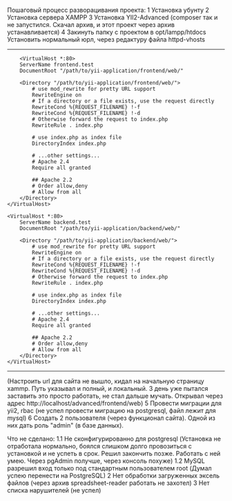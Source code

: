 Пошаговый процесс разворацивания проекта:
 1 Установка убунту
 2 Установка сервера XAMPP
 3 Установка YII2-Advanced (composer так и не запустился. Скачал архив, и этот проект через архив устанавливается)
 4 Закинуть папку с проектом в opt/lampp/htdocs 
 Установить нормальный юрл, через редактуру файла httpd-vhosts

***

        <VirtualHost *:80>
        ServerName frontend.test
        DocumentRoot "/path/to/yii-application/frontend/web/"
        
        <Directory "/path/to/yii-application/frontend/web/">
            # use mod_rewrite for pretty URL support
            RewriteEngine on
            # If a directory or a file exists, use the request directly
            RewriteCond %{REQUEST_FILENAME} !-f
            RewriteCond %{REQUEST_FILENAME} !-d
            # Otherwise forward the request to index.php
            RewriteRule . index.php

            # use index.php as index file
            DirectoryIndex index.php

            # ...other settings...
            # Apache 2.4
            Require all granted
            
            ## Apache 2.2
            # Order allow,deny
            # Allow from all
        </Directory>
    </VirtualHost>
    
    <VirtualHost *:80>
        ServerName backend.test
        DocumentRoot "/path/to/yii-application/backend/web/"
        
        <Directory "/path/to/yii-application/backend/web/">
            # use mod_rewrite for pretty URL support
            RewriteEngine on
            # If a directory or a file exists, use the request directly
            RewriteCond %{REQUEST_FILENAME} !-f
            RewriteCond %{REQUEST_FILENAME} !-d
            # Otherwise forward the request to index.php
            RewriteRule . index.php

            # use index.php as index file
            DirectoryIndex index.php

            # ...other settings...
            # Apache 2.4
            Require all granted
            
            ## Apache 2.2
            # Order allow,deny
            # Allow from all
        </Directory>
    </VirtualHost>


***
 (Настроить url для сайта не вышло, кидал на начальную страницу xammp. Путь указывал и полный, и локальный. 3 день уже пытался заставить это просто работать, не стал дальше мучать. Открывал через адрес http://localhost/advanced/frontend/web)
 5 Провести миграции для yii2, rbac (не успел провести миграцию на postgresql, файл лежит для mysql)
 6 Создать 2 пользователя (через функционал сайта). Одной из них дать роль "admin" (в базе данных). 

 Что не сделано:
 1.1 Не сконфигурированно для postgresql (Установка не отработала нормально, боялся слишком долго провозиться с установкой и не успеть в срок. Решил закончить позже. Работать с ней умею. Через pgAdmin получше, через консоль похуже)
 1.2 MySQL разрешил вход только под стандартным пользователем root (Думал успею перенести на PostgreSQL) 
 2 Нет обработки загруженных эксель файлов (через архив spreadsheet-reader работать не захотел)
 3 Нет списка нарушителей (не успел)
